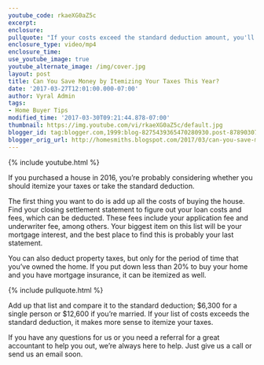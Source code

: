 ```yaml
---
youtube_code: rkaeXG0aZ5c
excerpt:
enclosure:
pullquote: "If your costs exceed the standard deduction amount, you'll save money by itemizing your taxes."
enclosure_type: video/mp4
enclosure_time:
use_youtube_image: true
youtube_alternate_image: /img/cover.jpg
layout: post
title: Can You Save Money by Itemizing Your Taxes This Year?
date: '2017-03-27T12:01:00.000-07:00'
author: Vyral Admin
tags:
- Home Buyer Tips
modified_time: '2017-03-30T09:21:44.878-07:00'
thumbnail: https://img.youtube.com/vi/rkaeXG0aZ5c/default.jpg
blogger_id: tag:blogger.com,1999:blog-8275439365470280930.post-8789030780786004753
blogger_orig_url: http://homesmiths.blogspot.com/2017/03/can-you-save-money-by-itemizing-your.html
---
```

{% include youtube.html %}

If you purchased a house in 2016, you’re probably considering whether you should itemize your taxes or take the standard deduction.

The first thing you want to do is add up all the costs of buying the house. Find your closing settlement statement to figure out your loan costs and fees, which can be deducted. These fees include your application fee and underwriter fee, among others. Your biggest item on this list will be your mortgage interest, and the best place to find this is probably your last statement.

You can also deduct property taxes, but only for the period of time that you’ve owned the home. If you put down less than 20% to buy your home and you have mortgage insurance, it can be itemized as well.

{% include pullquote.html %}

Add up that list and compare it to the standard deduction; $6,300 for a single person or $12,600 if you’re married. If your list of costs exceeds the standard deduction, it makes more sense to itemize your taxes.

If you have any questions for us or you need a referral for a great accountant to help you out, we’re always here to help. Just give us a call or send us an email soon.

